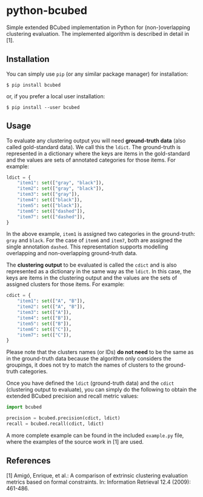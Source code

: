 # python-bcubed

Simple extended BCubed implementation in Python for (non-)overlapping clustering evaluation. The implemented algorithm is described in detail in [1].

## Installation

You can simply use ```pip``` (or any similar package manager) for installation:

```shell
$ pip install bcubed
```

or, if you prefer a local user installation:

```shell
$ pip install --user bcubed
```

## Usage

To evaluate any clustering output you will need **ground-truth data** (also called gold-standard data). We call this the ```ldict```. The ground-truth is represented in a dictionary where the keys are items in the gold-standard and the values are sets of annotated categories for those items. For example:

```python
ldict = {
    "item1": set(["gray", "black"]),
    "item2": set(["gray", "black"]),
    "item3": set(["gray"]),
    "item4": set(["black"]),
    "item5": set(["black"]),
    "item6": set(["dashed"]),
    "item7": set(["dashed"]),
}
```

In the above example, ```item1``` is assigned two categories in the ground-truth: ```gray``` and ```black```. For the case of ```item6``` and ```item7```, both are assigned the single annotation ```dashed```. This representation supports modelling overlapping and non-overlapping ground-truth data.

The **clustering output** to be evaluated is called the ```cdict``` and is also represented as a dictionary in the same way as the ```ldict```. In this case, the keys are items in the clustering output and the values are the sets of assigned clusters for those items. For example:

```python
cdict = {
    "item1": set(["A", "B"]),
    "item2": set(["A", "B"]),
    "item3": set(["A"]),
    "item4": set(["B"]),
    "item5": set(["B"]),
    "item6": set(["C"]),
    "item7": set(["C"]),
}
```

Please note that the clusters names (or IDs) **do not need** to be the same as in the ground-truth data because the algorithm only considers the groupings, it does not try to match the names of clusters to the ground-truth categories.

Once you have defined the ```ldict``` (ground-truth data) and the ```cdict``` (clustering output to evaluate), you can simply do the following to obtain the extended BCubed precision and recall metric values:

```python
import bcubed

precision = bcubed.precision(cdict, ldict)
recall = bcubed.recall(cdict, ldict)
```

A more complete example can be found in the included ```example.py``` file, where the examples of the source work in [1] are used.

## References

[1] Amigó, Enrique, et al.: A comparison of extrinsic clustering evaluation metrics based on formal constraints. In: Information Retrieval 12.4 (2009): 461-486.
